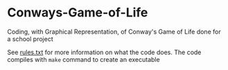# Conways-Game-of-Life
Coding, with Graphical Representation, of Conway's Game of Life done for a school project

See [rules.txt](rules.txt) for more information on what the code does.
The code compiles with `make` command to create an executable

